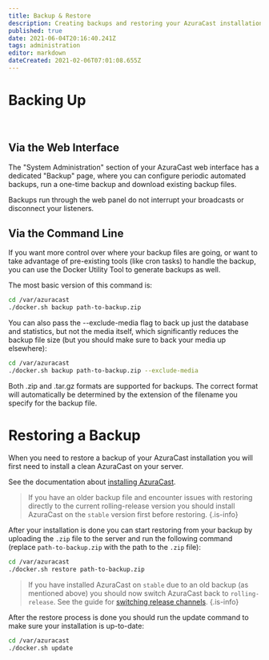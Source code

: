 ```yaml
---
title: Backup & Restore
description: Creating backups and restoring your AzuraCast installation from them
published: true
date: 2021-06-04T20:16:40.241Z
tags: administration
editor: markdown
dateCreated: 2021-02-06T07:01:08.655Z
---
```


# Backing Up

<br>

## Via the Web Interface

The "System Administration" section of your AzuraCast web interface has a dedicated "Backup" page, where you can configure periodic automated backups, run a one-time backup and download existing backup files.

Backups run through the web panel do not interrupt your broadcasts or disconnect your listeners.

## Via the Command Line

If you want more control over where your backup files are going, or want to take advantage of pre-existing tools (like cron tasks) to handle the backup, you can use the Docker Utility Tool to generate backups as well.

The most basic version of this command is:

```bash
cd /var/azuracast
./docker.sh backup path-to-backup.zip
```

You can also pass the --exclude-media flag to back up just the database and statistics, but not the media itself, which significantly reduces the backup file size (but you should make sure to back your media up elsewhere):

```bash
cd /var/azuracast
./docker.sh backup path-to-backup.zip --exclude-media
```

Both .zip and .tar.gz formats are supported for backups. The correct format will automatically be determined by the extension of the filename you specify for the backup file.

# Restoring a Backup

When you need to restore a backup of your AzuraCast installation you will first need to install a clean AzuraCast on your server.

See the documentation about [installing AzuraCast](/en/getting-started/installation).

> If you have an older backup file and encounter issues with restoring directly to the current rolling-release version you should install AzuraCast on the `stable` version first before restoring.
{.is-info}

After your installation is done you can start restoring from your backup by uploading the `.zip` file to the server and run the following command (replace `path-to-backup.zip` with the path to the `.zip` file):

```bash
cd /var/azuracast
./docker.sh restore path-to-backup.zip
```

> If you have installed AzuraCast on `stable` due to an old backup (as mentioned above) you should now switch AzuraCast back to `rolling-release`. See the guide for [switching release channels](https://docs.azuracast.com/en/getting-started/updates/release-channels#setting-azuracast-to-use-a-different-channel).
{.is-info}

After the restore process is done you should run the update command to make sure your installation is up-to-date:

```bash
cd /var/azuracast
./docker.sh update
```